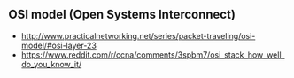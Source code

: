 ## OSI model (Open Systems Interconnect)
- http://www.practicalnetworking.net/series/packet-traveling/osi-model/#osi-layer-23
- https://www.reddit.com/r/ccna/comments/3spbm7/osi_stack_how_well_do_you_know_it/
